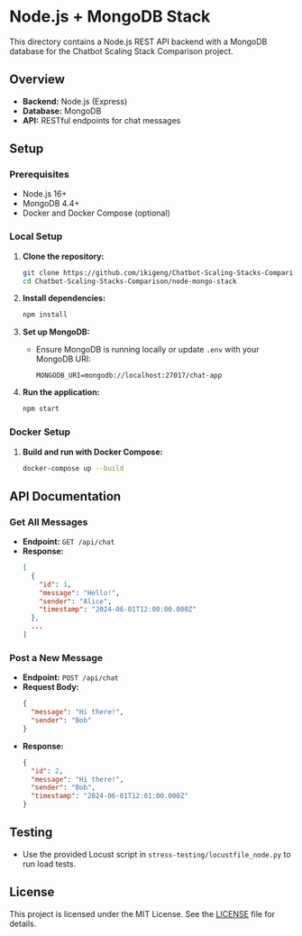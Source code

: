 # Node.js + MongoDB Stack

This directory contains a Node.js REST API backend with a MongoDB database for the Chatbot Scaling Stack Comparison project.

## Overview

- **Backend:** Node.js (Express)
- **Database:** MongoDB
- **API:** RESTful endpoints for chat messages

## Setup

### Prerequisites

- Node.js 16+
- MongoDB 4.4+
- Docker and Docker Compose (optional)

### Local Setup

1. **Clone the repository:**
   ```bash
   git clone https://github.com/ikigeng/Chatbot-Scaling-Stacks-Comparison.git
   cd Chatbot-Scaling-Stacks-Comparison/node-mongo-stack
   ```

2. **Install dependencies:**
   ```bash
   npm install
   ```

3. **Set up MongoDB:**
   - Ensure MongoDB is running locally or update `.env` with your MongoDB URI:
     ```
     MONGODB_URI=mongodb://localhost:27017/chat-app
     ```

4. **Run the application:**
   ```bash
   npm start
   ```

### Docker Setup

1. **Build and run with Docker Compose:**
   ```bash
   docker-compose up --build
   ```

## API Documentation

### Get All Messages

- **Endpoint:** `GET /api/chat`
- **Response:**
  ```json
  [
    {
      "id": 1,
      "message": "Hello!",
      "sender": "Alice",
      "timestamp": "2024-06-01T12:00:00.000Z"
    },
    ...
  ]
  ```

### Post a New Message

- **Endpoint:** `POST /api/chat`
- **Request Body:**
  ```json
  {
    "message": "Hi there!",
    "sender": "Bob"
  }
  ```
- **Response:**
  ```json
  {
    "id": 2,
    "message": "Hi there!",
    "sender": "Bob",
    "timestamp": "2024-06-01T12:01:00.000Z"
  }
  ```

## Testing

- Use the provided Locust script in `stress-testing/locustfile_node.py` to run load tests.

## License

This project is licensed under the MIT License. See the [LICENSE](../../LICENSE) file for details. 